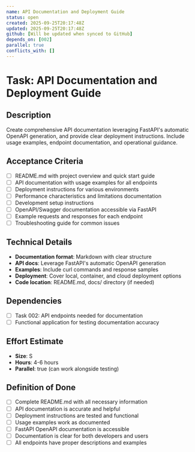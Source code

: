 ```yaml
---
name: API Documentation and Deployment Guide
status: open
created: 2025-09-25T20:17:48Z
updated: 2025-09-25T20:17:48Z
github: [Will be updated when synced to GitHub]
depends_on: [002]
parallel: true
conflicts_with: []
---
```


# Task: API Documentation and Deployment Guide

## Description
Create comprehensive API documentation leveraging FastAPI's automatic OpenAPI generation, and provide clear deployment instructions. Include usage examples, endpoint documentation, and operational guidance.

## Acceptance Criteria
- [ ] README.md with project overview and quick start guide
- [ ] API documentation with usage examples for all endpoints
- [ ] Deployment instructions for various environments
- [ ] Performance characteristics and limitations documentation
- [ ] Development setup instructions
- [ ] OpenAPI/Swagger documentation accessible via FastAPI
- [ ] Example requests and responses for each endpoint
- [ ] Troubleshooting guide for common issues

## Technical Details
- **Documentation format**: Markdown with clear structure
- **API docs**: Leverage FastAPI's automatic OpenAPI generation
- **Examples**: Include curl commands and response samples
- **Deployment**: Cover local, container, and cloud deployment options
- **Code location**: README.md, docs/ directory (if needed)

## Dependencies
- [ ] Task 002: API endpoints needed for documentation
- [ ] Functional application for testing documentation accuracy

## Effort Estimate
- **Size**: S
- **Hours**: 4-6 hours
- **Parallel**: true (can work alongside testing)

## Definition of Done
- [ ] Complete README.md with all necessary information
- [ ] API documentation is accurate and helpful
- [ ] Deployment instructions are tested and functional
- [ ] Usage examples work as documented
- [ ] FastAPI OpenAPI documentation is accessible
- [ ] Documentation is clear for both developers and users
- [ ] All endpoints have proper descriptions and examples